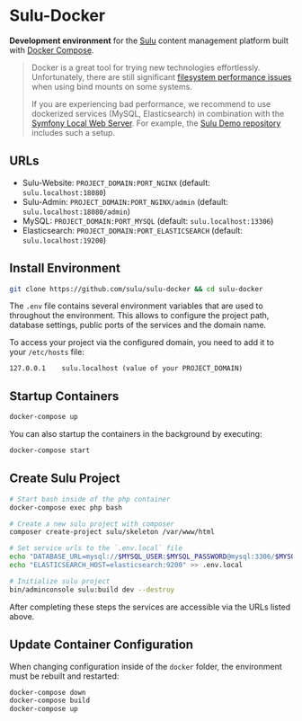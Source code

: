 # Sulu-Docker

**Development environment** for the [Sulu](https://sulu.io/) content management platform built with 
[Docker Compose](https://docs.docker.com/compose/).

> Docker is a great tool for trying new technologies effortlessly. Unfortunately, there are still significant
> [filesystem performance issues](https://github.com/docker/for-mac/issues/1592) when using bind mounts on some 
> systems. 
>
> If you are experiencing bad performance, we recommend to use dockerized services (MySQL, Elasticsearch) in
> combination with the [Symfony Local Web Server](https://symfony.com/doc/current/setup/symfony_server.html).
> For example, the [Sulu Demo repository](https://github.com/sulu/sulu-demo) includes such a setup.

## URLs

* Sulu-Website: `PROJECT_DOMAIN:PORT_NGINX` (default: `sulu.localhost:18080`)
* Sulu-Admin: `PROJECT_DOMAIN:PORT_NGINX/admin` (default: `sulu.localhost:18080/admin`)
* MySQL: `PROJECT_DOMAIN:PORT_MYSQL` (default: `sulu.localhost:13306`)
* Elasticsearch: `PROJECT_DOMAIN:PORT_ELASTICSEARCH` (default: `sulu.localhost:19200`)

## Install Environment

```bash
git clone https://github.com/sulu/sulu-docker && cd sulu-docker
```

The `.env` file contains several environment variables that are used to throughout the environment. 
This allows to configure the project path, database settings, public ports of the services and the domain name.

To access your project via the configured domain, you need to add it to your `/etc/hosts` file:

```
127.0.0.1    sulu.localhost (value of your PROJECT_DOMAIN)
```

## Startup Containers

```bash
docker-compose up
```

You can also startup the containers in the background by executing:

```bash
docker-compose start
```

## Create Sulu Project

```bash
# Start bash inside of the php container
docker-compose exec php bash

# Create a new sulu project with composer
composer create-project sulu/skeleton /var/www/html

# Set service urls to the `.env.local` file
echo "DATABASE_URL=mysql://$MYSQL_USER:$MYSQL_PASSWORD@mysql:3306/$MYSQL_DATABASE" >> .env.local
echo "ELASTICSEARCH_HOST=elasticsearch:9200" >> .env.local

# Initialize sulu project
bin/adminconsole sulu:build dev --destroy
```

After completing these steps the services are accessible via the URLs listed above.

## Update Container Configuration

When changing configuration inside of the `docker` folder, the environment must be rebuilt and restarted:

```bash
docker-compose down
docker-compose build
docker-compose up
```
